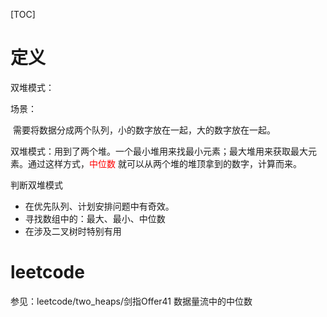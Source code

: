 [TOC]

# 定义

双堆模式：

场景：

​	需要将数据分成两个队列，小的数字放在一起，大的数字放在一起。



双堆模式：用到了两个堆。一个最小堆用来找最小元素；最大堆用来获取最大元素。通过这样方式，<font color=red>中位数</font> 就可以从两个堆的堆顶拿到的数字，计算而来。



判断双堆模式

- 在优先队列、计划安排问题中有奇效。
- 寻找数组中的：最大、最小、中位数
- 在涉及二叉树时特别有用



# leetcode

参见：leetcode/two_heaps/剑指Offer41 数据量流中的中位数

